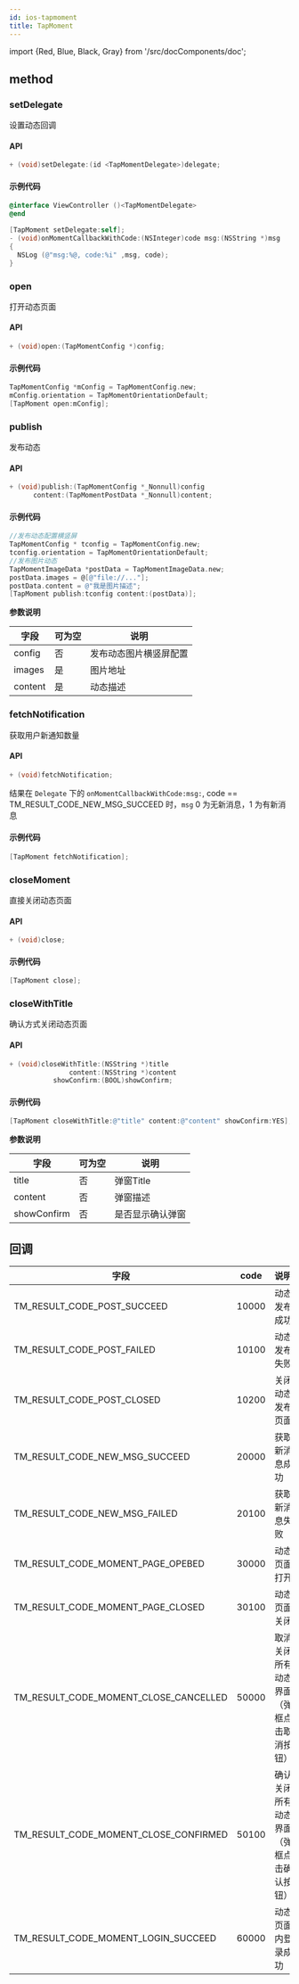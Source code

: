 ```yaml
---
id: ios-tapmoment
title: TapMoment
---
```

import {Red, Blue, Black, Gray} from '/src/docComponents/doc';

## method

### setDelegate

设置动态回调

#### API  

```objectivec
+ (void)setDelegate:(id <TapMomentDelegate>)delegate;
```

#### 示例代码

```objectivec
@interface ViewController ()<TapMomentDelegate>
@end

[TapMoment setDelegate:self];
- (void)onMomentCallbackWithCode:(NSInteger)code msg:(NSString *)msg
{
  NSLog (@"msg:%@, code:%i" ,msg, code);
}  
```
<!--
### onMomentCallbackWithCode

动态回调结果  

#### API  

```objectivec
- (void)onMomentCallbackWithCode:(NSInteger)code msg:(NSString *)msg;
```

#### 示例代码

```objectivec
@interface ViewController () <TDSMomentDelegate>

@end

- (void)onMomentCallbackWithCode:(NSInteger)code msg:(NSString *)msg {
    NSLog (@"msg:%@, code:%i" ,msg, code);
}
``` -->

<!-- ### setAccessToken

设置登录信息

#### API  

```objectivec
+ (void)setAccessToken:(TDSMomentAccessToken *)token;
```

#### 示例代码

```objectivec
[TDSMomentSdk setAccessToken:[TDSMomentAccessToken build:[[TapLoginHelper currentAccessToken]toJsonString]]];
``` -->

### open

打开动态页面

#### API  

```objectivec
+ (void)open:(TapMomentConfig *)config;
```

#### 示例代码

```objectivec
TapMomentConfig *mConfig = TapMomentConfig.new;
mConfig.orientation = TapMomentOrientationDefault;
[TapMoment open:mConfig];
```

### publish

发布动态

#### API  

```objectivec
+ (void)publish:(TapMomentConfig *_Nonnull)config
      content:(TapMomentPostData *_Nonnull)content;
```

#### 示例代码

```objectivec
//发布动态配置横竖屏
TapMomentConfig * tconfig = TapMomentConfig.new;
tconfig.orientation = TapMomentOrientationDefault;
//发布图片动态
TapMomentImageData *postData = TapMomentImageData.new;
postData.images = @[@"file://..."];
postData.content = @"我是图片描述";
[TapMoment publish:tconfig content:(postData)];
```

**参数说明**

| 字段         | 可为空 | 说明               |
| ---------- | --- | ---------------- |
| config     | 否   | 发布动态图片横竖屏配置 |
| images   | 是   | 图片地址     |
| content    | 是   | 动态描述             |

### fetchNotification

获取用户新通知数量   

#### API  

```objectivec
+ (void)fetchNotification;
```

  结果在 `Delegate` 下的 `onMomentCallbackWithCode:msg:`, code == TM_RESULT_CODE_NEW_MSG_SUCCEED 时，`msg` 0 为无新消息，1 为有新消息

#### 示例代码

```objectivec
[TapMoment fetchNotification];
```
<!--
### openUserCenterWithConfig

进入指定用户的动态页面

#### API  

```objectivec
+ (void)openUserCenterWithConfig:(TDSMomentConfig *)config userId:(NSString *)userId;
```

#### 示例代码

```objectivec
TDSMomentConfig *config = [[TDSMomentConfig alloc] init];
config.orientation = TDSMomentOrientationDefault;
[TDSMomentSdk openUserCenterWithConfig:config userId:@"userId"];
```

** 参数说明 **

| 字段     | 可为空 | 说明                                                   |
| ------ | --- | ---------------------------------------------------- |
| userId | 否   | xd 的 userId，非 TapTap 的 userId | -->

### closeMoment
直接关闭动态页面

#### API  

```objectivec
+ (void)close;
```

#### 示例代码

```objectivec
[TapMoment close];
```

### closeWithTitle

确认方式关闭动态页面

#### API  

```objectivec
+ (void)closeWithTitle:(NSString *)title
               content:(NSString *)content
           showConfirm:(BOOL)showConfirm;
```

#### 示例代码

```objectivec
[TapMoment closeWithTitle:@"title" content:@"content" showConfirm:YES];
```

**参数说明**

| 字段          | 可为空 | 说明       |
| ----------- | --- | -------- |
| title       | 否   | 弹窗Title     |
| content     | 否   | 弹窗描述     |
| showConfirm | 否   | 是否显示确认弹窗 |

<!-- ### getSdkVersion

获取动态功能版本。<Red>注意</Red> 并非是 TapSDK version。此 API 不建议调用

#### API  

```objectivec
+ (NSString *)getSdkVersion;
```

#### 示例代码

```objectivec
NSString *version =  [TapMoment getSdkVersion];
```

### getSdkVersionCode

获取动态功能版本 code，<Red>注意</Red> 并非是 TapSDK version。此 API 不建议调用

#### API  

```objectivec
+ (NSString *)getSdkVersionCode;
```

#### 示例代码

```objectivec
 NSString *versionCode =  [TapMoment getSdkVersionCode];
``` -->

## 回调
| 字段          | code | 说明       |
| ----------- | --- | -------- |
| TM_RESULT_CODE_POST_SUCCEED       | 10000   | 动态发布成功     |
| TM_RESULT_CODE_POST_FAILED     | 10100   | 动态发布失败     |
| TM_RESULT_CODE_POST_CLOSED       | 10200   | 关闭动态发布页面     |
| TM_RESULT_CODE_NEW_MSG_SUCCEED | 20000   | 获取新消息成功 |
| TM_RESULT_CODE_NEW_MSG_FAILED | 20100   | 获取新消息失败 |
| TM_RESULT_CODE_MOMENT_PAGE_OPEBED | 30000   | 动态页面打开 |
| TM_RESULT_CODE_MOMENT_PAGE_CLOSED | 30100   | 动态页面关闭 |
| TM_RESULT_CODE_MOMENT_CLOSE_CANCELLED | 50000   | 取消关闭所有动态界面（弹框点击取消按钮） |
| TM_RESULT_CODE_MOMENT_CLOSE_CONFIRMED | 50100   | 确认关闭所有动态界面（弹框点击确认按钮） |
| TM_RESULT_CODE_MOMENT_LOGIN_SUCCEED | 60000   | 动态页面内登录成功 |  
